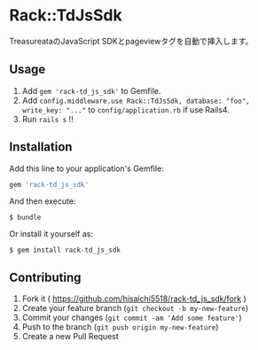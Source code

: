 # Rack::TdJsSdk

TreasureataのJavaScript SDKとpageviewタグを自動で挿入します。

## Usage

1. Add `gem 'rack-td_js_sdk'` to Gemfile.
2. Add `config.middleware.use Rack::TdJsSdk, database: "foo", write_key: "..."` to `config/application.rb` if use Rails4.
3. Run `rails s` !!

## Installation

Add this line to your application's Gemfile:

```ruby
gem 'rack-td_js_sdk'
```

And then execute:

    $ bundle

Or install it yourself as:

    $ gem install rack-td_js_sdk

## Contributing

1. Fork it ( https://github.com/hisaichi5518/rack-td_js_sdk/fork )
2. Create your feature branch (`git checkout -b my-new-feature`)
3. Commit your changes (`git commit -am 'Add some feature'`)
4. Push to the branch (`git push origin my-new-feature`)
5. Create a new Pull Request
